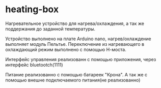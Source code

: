 # heating-box

Нагревательное устройство для нагрева/охлаждения, а так же поддержания до заданной температуры.

Устройство выполнено на плате Arduino nano, нагрев/охлаждение выполняет модуль Пельтье.
Переключение из нагревающего в охлаждающий режим выполнено с помощью Н-моста.

Интерфейс управления реализованн с помощью приложения, через интерфейс bluetootch(1111)

Питание реализованно с помощью батареек "Крона". А так же с помощью внешне подключаемого питания(не реализованно)
